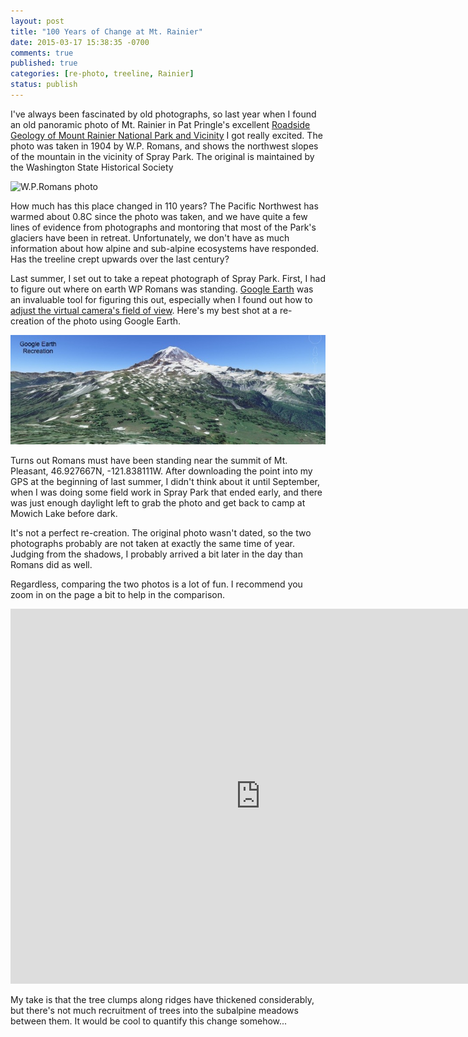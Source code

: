 ```yaml
---
layout: post
title: "100 Years of Change at Mt. Rainier"
date: 2015-03-17 15:38:35 -0700
comments: true
published: true
categories: [re-photo, treeline, Rainier]
status: publish
---
```

 
I've always been fascinated by old photographs, so last year when I found an old panoramic photo of Mt. Rainier in Pat Pringle's excellent [Roadside Geology of Mount Rainier National Park and Vicinity](http://www.dnr.wa.gov/ResearchScience/Topics/GeologyPublicationsLibrary/Pages/pub_ic107.aspx) I got really excited. The photo was taken in 1904 by W.P. Romans, and shows the northwest slopes of the mountain in the vicinity of Spray Park. The original is maintained by the Washington State Historical Society
 
<!-- more -->
 
<img src="https://ibreckhe.github.io/MORA_rephoto/assets/images/Spray_park_1903.jpg" alt="W.P.Romans photo" width=800>
 
How much has this place changed in 110 years? The Pacific Northwest has warmed about 0.8C since the photo was taken, and we have quite a few lines of evidence from photographs and montoring that most of the Park's glaciers have been in retreat. Unfortunately, we don't have as much information about how alpine and sub-alpine ecosystems have responded. Has the treeline crept upwards over the last century? 
 
Last summer, I set out to take a repeat photograph of Spray Park. First, I had to figure out where on earth WP Romans was standing. [Google Earth](http://www.google.com/earth/) was an invaluable tool for figuring this out, especially when I found out how to [adjust the virtual camera's field of view](http://www.gearthblog.com/blog/archives/2014/10/using-kml-change-field-view-google-earth.html). Here's my best shot at a re-creation of the photo using Google Earth.
 
<img src="https://raw.githubusercontent.com/ibreckhe/MORA_rephoto/master/assets/images/spray_park_ge_recreation.jpg" alt="GE Recreation" width=800>
 
Turns out Romans must have been standing near the summit of Mt. Pleasant, 46.927667N, -121.838111W. After downloading the point into my GPS at the beginning of last summer, I didn't think about it until September, when I was doing some field work in Spray Park that ended early, and there was just enough daylight left to grab the photo and get back to camp at Mowich Lake before dark.
 
It's not a perfect re-creation. The original photo wasn't dated, so the two photographs probably are not taken at exactly the same time of year. Judging from the shadows, I probably arrived a bit later in the day than Romans did as well. 
 
Regardless, comparing the two photos is a lot of fun. I recommend you zoom in on the page a bit to help in the comparison.
 
<iframe src="https://ibreckhe.github.io/MORA_rephoto/" width=800 height=600 frameborder=0></iframe>
 
My take is that the tree clumps along ridges have thickened considerably, but there's not much recruitment of trees into the subalpine meadows between them. It would be cool to quantify this change somehow...
